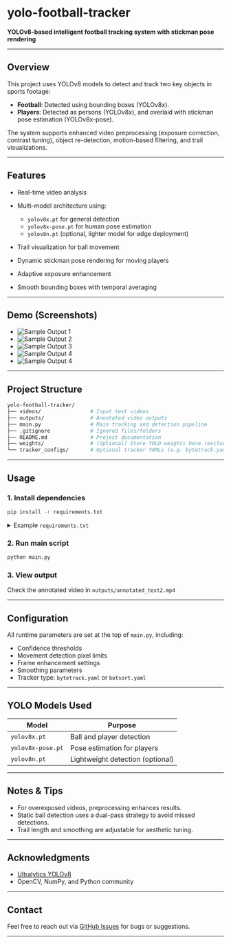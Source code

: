 # yolo-football-tracker

**YOLOv8-based intelligent football tracking system with stickman pose rendering**

---

## Overview

This project uses YOLOv8 models to detect and track two key objects in sports footage:

* **Football**: Detected using bounding boxes (YOLOv8x).
* **Players**: Detected as persons (YOLOv8x), and overlaid with stickman pose estimation (YOLOv8x-pose).

The system supports enhanced video preprocessing (exposure correction, contrast tuning), object re-detection, motion-based filtering, and trail visualizations.

---

## Features

* Real-time video analysis
* Multi-model architecture using:

  * `yolov8x.pt` for general detection
  * `yolov8x-pose.pt` for human pose estimation
  * `yolov8n.pt` (optional, lighter model for edge deployment)
* Trail visualization for ball movement
* Dynamic stickman pose rendering for moving players
* Adaptive exposure enhancement
* Smooth bounding boxes with temporal averaging

---

## Demo (Screenshots)

* ![Sample Output 1](images/1.png)
* ![Sample Output 2](images/2.png)
* ![Sample Output 3](images/3.png)
* ![Sample Output 4](images/4.png)
* ![Sample Output 4](images/4.png)

---

## Project Structure

```bash
yolo-football-tracker/
├── videos/                # Input test videos
├── outputs/               # Annotated video outputs
├── main.py                # Main tracking and detection pipeline
├── .gitignore             # Ignored files/folders
├── README.md              # Project documentation
├── weights/               # (Optional) Store YOLO weights here (excluded in git)
└── tracker_configs/       # Optional tracker YAMLs (e.g. bytetrack.yaml)
```

---

## Usage

### 1. Install dependencies

```bash
pip install -r requirements.txt
```

<details>
<summary>Example <code>requirements.txt</code></summary>

```text
ultralytics
opencv-python
numpy
```

</details>

### 2. Run main script

```bash
python main.py
```

### 3. View output

Check the annotated video in `outputs/annotated_test2.mp4`

---

## Configuration

All runtime parameters are set at the top of `main.py`, including:

* Confidence thresholds
* Movement detection pixel limits
* Frame enhancement settings
* Smoothing parameters
* Tracker type: `bytetrack.yaml` or `botsort.yaml`

---

## YOLO Models Used

| Model             | Purpose                          |
| ----------------- | -------------------------------- |
| `yolov8x.pt`      | Ball and player detection        |
| `yolov8x-pose.pt` | Pose estimation for players      |
| `yolov8n.pt`      | Lightweight detection (optional) |

---

## Notes & Tips

* For overexposed videos, preprocessing enhances results.
* Static ball detection uses a dual-pass strategy to avoid missed detections.
* Trail length and smoothing are adjustable for aesthetic tuning.

---

## Acknowledgments

* [Ultralytics YOLOv8](https://github.com/ultralytics/ultralytics)
* OpenCV, NumPy, and Python community

---

## Contact

Feel free to reach out via [GitHub Issues](https://github.com/your-username/yolo-football-tracker/issues) for bugs or suggestions.

---
